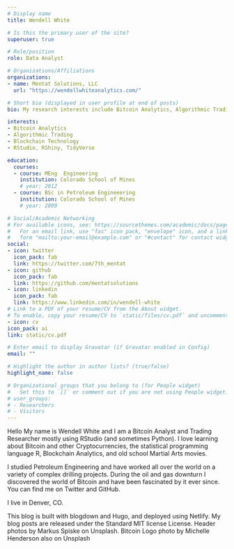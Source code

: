 ```yaml
---
# Display name
title: Wendell White

# Is this the primary user of the site?
superuser: true

# Role/position
role: Data Analyst

# Organizations/Affiliations
organizations:
- name: Mentat Solutions, LLC
  url: "https://wendellwhiteanalytics.com/"

# Short bio (displayed in user profile at end of posts)
bio: My research interests include Bitcoin Analytics, Algorithmic Trading Research, and Blockchain Technology.

interests:
- Bitcoin Analytics
- Algorithmic Trading
- Blockchain Technology
- RStudio, RShiny, TidyVerse

education:
  courses:
  - course: MEng  Engineering
    institution: Colorado School of Mines
    # year: 2012
  - course: BSc in Petroleum Engineeering
    institution: Colorado School of Mines
    # year: 2009

# Social/Academic Networking
# For available icons, see: https://sourcethemes.com/academic/docs/page-builder/#icons
#   For an email link, use "fas" icon pack, "envelope" icon, and a link in the
#   form "mailto:your-email@example.com" or "#contact" for contact widget.
social:
- icon: twitter
  icon_pack: fab
  link: https://twitter.com/7th_mentat
- icon: github
  icon_pack: fab
  link: https://github.com/mentatsolutions
- icon: linkedin
  icon_pack: fab
  link: https://www.linkedin.com/in/wendell-white
# Link to a PDF of your resume/CV from the About widget.
# To enable, copy your resume/CV to `static/files/cv.pdf` and uncomment the lines below.
- icon: cv
icon_pack: ai
link: static/cv.pdf

# Enter email to display Gravatar (if Gravatar enabled in Config)
email: ""

# Highlight the author in author lists? (true/false)
highlight_name: false

# Organizational groups that you belong to (for People widget)
#   Set this to `[]` or comment out if you are not using People widget.
# user_groups:
# - Researchers
# - Visitors
---
```

Hello
My name is Wendell White and I am a Bitcoin Analyst and Trading Researcher mostly using RStudio (and sometimes Python). I love learning about Bitcoin and other Cryptocurrencies, the statistical programming language R, Blockchain Analytics, and old school Martial Arts movies.

I studied Petroleum Engineering and have worked all over the world on a variety of complex drilling projects. During the oil and gas downturn I discovered the world of Bitcoin and have been fascinated by it ever since. You can find me on Twitter and GitHub.

I live in Denver, CO.

This blog is built with blogdown and Hugo, and deployed using Netlify. My blog posts are released under the Standard MIT license License. Header photos by Markus Spiske on Unsplash. Bitcoin Logo photo by Michelle Henderson also on Unsplash
